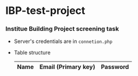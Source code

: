 # IBP-test-project
### Institue Building Project screening task

* Server's credentials are in `connetion.php`
* Table structure

  | Name | Email (Primary key) | Password |
  |------|---------------------|--------|
